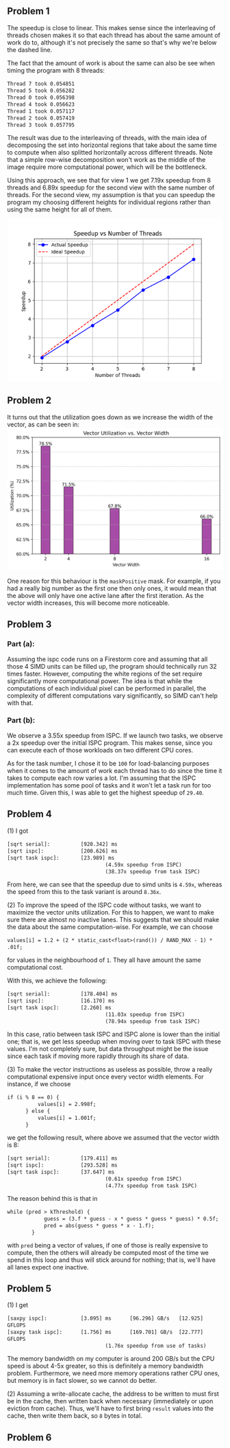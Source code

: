 ## Problem 1
The speedup is close to linear. This makes sense since the interleaving of threads chosen makes it so that each thread has about the same amount of work do to, although it's not precisely the same so that's why we're below the dashed line.

The fact that the amount of work is about the same can also be see when timing the program with 8 threads: 
```
Thread 7 took 0.054851
Thread 5 took 0.056282
Thread 0 took 0.056398
Thread 4 took 0.056623
Thread 1 took 0.057117
Thread 2 took 0.057419
Thread 3 took 0.057795
```

The result was due to the interleaving of threads, with the main idea of decomposing the set into horizontal regions that take about the same time to compute when also splitted horizontally across different threads. Note that a simple row-wise decomposition won't work as the middle of the image require more computational power, which will be the bottleneck. 

Using this approach, we see that for view 1 we get 7.19x speedup from 8 threads and 6.89x speedup for the second view with the same number of threads. For the second view, my assumption is that you can speedup the program my choosing different heights for individual regions rather than using the same height for all of them. 

![Speedup vs Threads](prog1_mandelbrot_threads/speedup_plot.png)

## Problem 2
It turns out that the utilization goes down as we increase the width of the vector, as can be seen in: ![Width vs Utilization](prog2_vecintrin/vector_utilization.png)

One reason for this behaviour is the `maskPositive` mask. For example, if you had a really big number as the first one then only ones, it would mean that the above will only have one active lane after the first iteration. As the vector width increases, this will become more noticeable. 

## Problem 3

### Part (a):
Assuming the ispc code runs on a Firestorm core and assuming that all those 4 SIMD units can be filled up, the program should technically run
32 times faster. However, computing the white regions of the set require significantly more computational power. The idea is that while the computations of each individual pixel can be performed in parallel, the complexity of different computations vary significantly, so SIMD can't help with that.


### Part (b):
We observe a 3.55x speedup from ISPC. If we launch two tasks, we observe a 2x speedup over the initial ISPC program. This makes sense,
since you can execute each of those workloads on two different CPU cores.

As for the task number, I chose it to be `100` for load-balancing purposes when it comes to the amount of work each thread has to do since the
time it takes to compute each row varies a lot. I'm assuming that the ISPC implementation has some pool of tasks and it won't let a task run for too much time. Given this, I was able to get the highest speedup of `29.40`.

## Problem 4

(1) I got

```
[sqrt serial]:          [920.342] ms
[sqrt ispc]:            [200.626] ms
[sqrt task ispc]:       [23.989] ms
                                (4.59x speedup from ISPC)
                                (38.37x speedup from task ISPC)
```

From here, we can see that the speedup due to simd units is `4.59x`, whereas the speed from this to the task variant is around `8.36x`.


(2) To improve the speed of the ISPC code without tasks, we want to maximize the vector units utilization. For this to happen, we want to
make sure there are almost no inactive lanes. This suggests that we should make the data about the same computation-wise. For example, we can
choose 
```
values[i] = 1.2 + (2 * static_cast<float>(rand()) / RAND_MAX - 1) * .01f;
```
for values in the neighbourhood of `1`. They all have amount the same computational cost.

With this, we achieve the following: 
```
[sqrt serial]:          [178.404] ms
[sqrt ispc]:            [16.170] ms
[sqrt task ispc]:       [2.260] ms
                                (11.03x speedup from ISPC)
                                (78.94x speedup from task ISPC)
```

In this case, ratio between task ISPC and ISPC alone is lower than the initial one; that is, we get less speedup when moving over to task ISPC
with these values. I'm not completely sure, but data throughput might be the issue since each task if moving more rapidly through its share of data.

(3) To make the vector instructions as useless as possible, throw a really computational expensive input once every vector width elements.
For instance, if we choose 
```
if (i % 8 == 0) {
          values[i] = 2.998f;
      } else {
          values[i] = 1.001f;
      }
```
we get the following result, where above we assumed that the vector width is 8: 

```
[sqrt serial]:          [179.411] ms
[sqrt ispc]:            [293.528] ms
[sqrt task ispc]:       [37.647] ms
                                (0.61x speedup from ISPC)
                                (4.77x speedup from task ISPC)
```
The reason behind this is that in
```
while (pred > kThreshold) {
            guess = (3.f * guess - x * guess * guess * guess) * 0.5f;
            pred = abs(guess * guess * x - 1.f);
        }
```
with `pred` being a vector of values, if one of those is really expensive to compute, then the others
will already be computed most of the time we spend in this loop and thus will stick around for nothing;
that is, we'll have all lanes expect one inactive.

## Problem 5

(1) I get 
```
[saxpy ispc]:           [3.095] ms      [96.296] GB/s   [12.925] GFLOPS
[saxpy task ispc]:      [1.756] ms      [169.701] GB/s  [22.777] GFLOPS
                                (1.76x speedup from use of tasks)
```
The memory bandwidth on my computer is around 200 GB/s but the CPU speed is about 4-5x greater, so this is definitely a memory bandwidth
problem. Furthermore, we need more memory operations rather CPU ones, but memory is in fact slower, so we cannot do better.

(2) Assuming a write-allocate cache, the address to be written to must first be in the cache, then written back when necessary (immediately or
upon eviction from cache). Thus, we'll have to first bring `result` values into the cache, then write them back, so `8` bytes in total.

## Problem 6